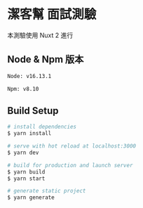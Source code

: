 # 潔客幫 面試測驗

本測驗使用 Nuxt 2 進行

## Node & Npm 版本

```bash
Node: v16.13.1

Npm: v8.10
```

## Build Setup

```bash
# install dependencies
$ yarn install

# serve with hot reload at localhost:3000
$ yarn dev

# build for production and launch server
$ yarn build
$ yarn start

# generate static project
$ yarn generate
```
